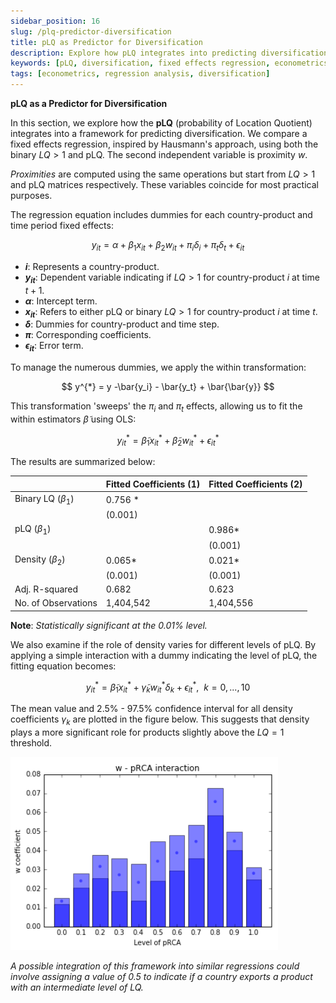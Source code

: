 ```yaml
---
sidebar_position: 16
slug: /plq-predictor-diversification
title: pLQ as Predictor for Diversification
description: Explore how pLQ integrates into predicting diversification using fixed effects regression, comparing binary LQ and pLQ.
keywords: [pLQ, diversification, fixed effects regression, econometrics]
tags: [econometrics, regression analysis, diversification]
---
```


**pLQ as a Predictor for Diversification**

In this section, we explore how the **pLQ** (probability of Location Quotient) integrates into a framework for predicting diversification. We compare a fixed effects regression, inspired by Hausmann's approach, using both the binary $LQ > 1$ and pLQ. The second independent variable is proximity $w$.

*Proximities* are computed using the same operations but start from $LQ > 1$ and pLQ matrices respectively. These variables coincide for most practical purposes.

The regression equation includes dummies for each country-product and time period fixed effects:

$$
y_{it} = \alpha +\beta_1 x_{it} + \beta_2 w_{it}  + \pi_{i} \delta_{i} + \pi_{t} \delta_{t} + \epsilon_{it}
$$

- **$i$**: Represents a country-product.
- **$y_{it}$**: Dependent variable indicating if $LQ > 1$ for country-product $i$ at time $t+1$.
- **$\alpha$**: Intercept term.
- **$x_{it}$**: Refers to either pLQ or binary $LQ > 1$ for country-product $i$ at time $t$.
- **$\delta$**: Dummies for country-product and time step.
- **$\pi$**: Corresponding coefficients.
- **$\epsilon_{it}$**: Error term.

To manage the numerous dummies, we apply the within transformation:

$$
y^{*} = y -\bar{y_i} - \bar{y_t} + \bar{\bar{y}}
$$

This transformation 'sweeps' the $\pi_{i}$ and $\pi_{t}$ effects, allowing us to fit the within estimators $\tilde \beta$ using OLS:

$$
y^{*}_{it} = \tilde \beta_1 x^{*}_{it} + \tilde \beta_2 w^{*}_{it}  + \epsilon^{*}_{it}
$$

The results are summarized below:

| | Fitted Coefficients (1) | Fitted Coefficients (2) |
|---|---|---|
| Binary LQ ($\beta_1$) | 0.756 $\ast$ | |
| | (0.001) | |
| pLQ ($\beta_1$) | | 0.986$\ast$ |
| | | (0.001) |
| Density ($\beta_2$) | 0.065$\ast$ | 0.021$\ast$ |
| | (0.001) | (0.001) |
| Adj. R-squared | 0.682 | 0.623 |
| No. of Observations | 1,404,542 | 1,404,556 |

**Note**: *Statistically significant at the 0.01% level.*

We also examine if the role of density varies for different levels of pLQ. By applying a simple interaction with a dummy indicating the level of pLQ, the fitting equation becomes:

$$
y^{*}_{it} = \tilde \beta_1 x^{*}_{it} + \tilde \gamma_k w^{*}_{it} \delta_{k}  + \epsilon^{*}_{it}, \ \ k = 0, ..., 10
$$

The mean value and 2.5% - 97.5% confidence interval for all density coefficients $\gamma_k$ are plotted in the figure below. This suggests that density plays a more significant role for products slightly above the $LQ = 1$ threshold.

![Interaction Coefficients](./figures/interaction.png)

*A possible integration of this framework into similar regressions could involve assigning a value of 0.5 to indicate if a country exports a product with an intermediate level of LQ.*